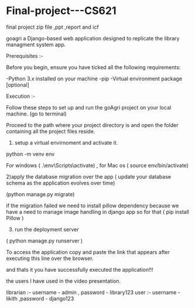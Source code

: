 # Final-project---CS621
final project zip file ,ppt ,report and icf


goagri a Django-based web application designed to replicate the library managment system app.


Prerequisites :-

Before you begin, ensure you have ticked all the following requirements:

-Python 3.x installed on your machine
-pip 
-Virtual environment package [optional]



Execution  :-

Follow these steps to set up and run the goAgri project on your local machine. (go to terminal)

Proceed to the path where your project directory is and open the folder containing all the project files reside.

1) setup a virtual envirnoment and activate it.

python -m venv env

For windows ( .\env\Scripts\activate) , for Mac os ( source env/bin/activate)

2)apply the database migration over the app ( update your database schema as the application evolves over time)

  (python manage.py migrate)  

if the migration failed we need to install pillow dependency because we have a need to manage image handling in django app
 so for that ( pip install Pillow )

3) run the deployment server

( python manage.py runserver )

 To access the application copy and paste the link that appears after executing this line over the browser.

and thats it you have successfully executed the application!!!


the users I have used in the video presentation.

librarian :- username - admin , password - library123
user :- username - likith ,password - django123
